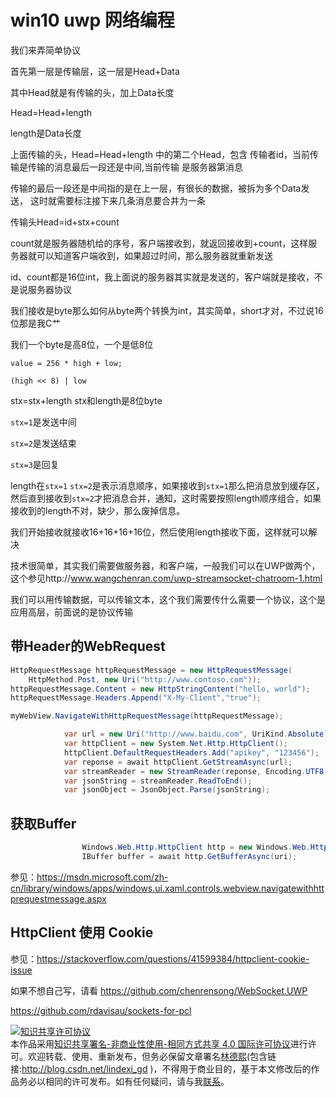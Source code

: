 
# win10 uwp 网络编程


<!--more-->


<!-- CreateTime:2018/2/13 17:23:03 -->


<div id="toc"></div>
<!-- csdn -->

 我们来弄简单协议
 
 首先第一层是传输层，这一层是Head+Data
 
 其中Head就是有传输的头，加上Data长度
 
 Head=Head+length
 
 length是Data长度
 
 上面传输的头，Head=Head+length 中的第二个Head，包含
 传输者id，当前传输是传输的消息最后一段还是中间,当前传输
 是服务器第消息
 
 传输的最后一段还是中间指的是在上一层，有很长的数据，被拆为多个Data发送，
 这时就需要标注接下来几条消息要合并为一条
 
 传输头Head=id+stx+count
 
 count就是服务器随机给的序号，客户端接收到，就返回接收到+count，这样服务器就可以知道客户端收到，如果超过时间，那么服务器就重新发送
 
 id、count都是16位int，我上面说的服务器其实就是发送的，客户端就是接收，不是说服务器协议
 
 我们接收是byte那么如何从byte两个转换为int，其实简单，short才对，不过说16位那是我C艹
 
 我们一个byte是高8位，一个是低8位
 
 `value = 256 * high + low;`
 
 `(high << 8) | low`
 
 stx=stx+length stx和length是8位byte
 
 `stx=1`是发送中间
 
 `stx=2`是发送结束
 
 `stx=3`是回复
 
 length在`stx=1` `stx=2`是表示消息顺序，如果接收到`stx=1`那么把消息放到缓存区，然后直到接收到`stx=2`才把消息合并，通知，这时需要按照length顺序组合，如果接收到的length不对，缺少，那么废掉信息。
 
 
 我们开始接收就接收16+16+16+16位，然后使用length接收下面，这样就可以解决

技术很简单，其实我们需要做服务器，和客户端，一般我们可以在UWP做两个，这个参见http://www.wangchenran.com/uwp-streamsocket-chatroom-1.html
 
我们可以用传输数据，可以传输文本，这个我们需要传什么需要一个协议，这个是应用高层，前面说的是协议传输

## 带Header的WebRequest

```csharp
HttpRequestMessage httpRequestMessage = new HttpRequestMessage(
    HttpMethod.Post, new Uri("http://www.contoso.com"));
httpRequestMessage.Content = new HttpStringContent("hello, world");
httpRequestMessage.Headers.Append("X-My-Client","true");

myWebView.NavigateWithHttpRequestMessage(httpRequestMessage);
```

```csharp
            var url = new Uri("http://www.baidu.com", UriKind.Absolute);
            var httpClient = new System.Net.Http.HttpClient();
            httpClient.DefaultRequestHeaders.Add("apikey", "123456");
            var reponse = await httpClient.GetStreamAsync(url);
            var streamReader = new StreamReader(reponse, Encoding.UTF8);
            var jsonString = streamReader.ReadToEnd();
            var jsonObject = JsonObject.Parse(jsonString);
```

## 获取Buffer

```csharp
                Windows.Web.Http.HttpClient http = new Windows.Web.Http.HttpClient();
                IBuffer buffer = await http.GetBufferAsync(uri);

```

参见：https://msdn.microsoft.com/zh-cn/library/windows/apps/windows.ui.xaml.controls.webview.navigatewithhttprequestmessage.aspx




 
 

## HttpClient 使用 Cookie 

参见：https://stackoverflow.com/questions/41599384/httpclient-cookie-issue

如果不想自己写，请看 https://github.com/chenrensong/WebSocket.UWP

https://github.com/rdavisau/sockets-for-pcl




<a rel="license" href="http://creativecommons.org/licenses/by-nc-sa/4.0/"><img alt="知识共享许可协议" style="border-width:0" src="https://licensebuttons.net/l/by-nc-sa/4.0/88x31.png" /></a><br />本作品采用<a rel="license" href="http://creativecommons.org/licenses/by-nc-sa/4.0/">知识共享署名-非商业性使用-相同方式共享 4.0 国际许可协议</a>进行许可。欢迎转载、使用、重新发布，但务必保留文章署名[林德熙](http://blog.csdn.net/lindexi_gd)(包含链接:http://blog.csdn.net/lindexi_gd )，不得用于商业目的，基于本文修改后的作品务必以相同的许可发布。如有任何疑问，请与我[联系](mailto:lindexi_gd@163.com)。